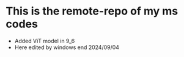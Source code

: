 # This is the remote-repo of my ms codes
  - Added ViT model in 9_6
  - Here edited by windows end 2024/09/04
  